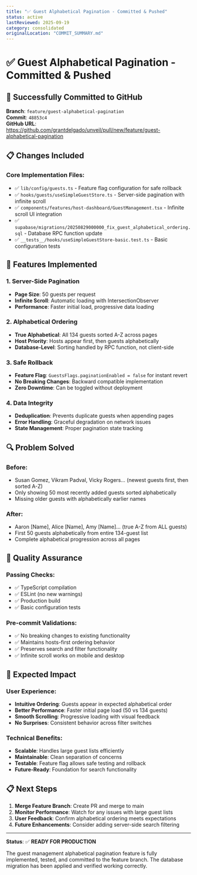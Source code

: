 ```yaml
---
title: "✅ Guest Alphabetical Pagination - Committed & Pushed"
status: active
lastReviewed: 2025-09-19
category: consolidated
originalLocation: "COMMIT_SUMMARY.md"
---
```


# ✅ Guest Alphabetical Pagination - Committed & Pushed

## 🚀 **Successfully Committed to GitHub**

**Branch**: `feature/guest-alphabetical-pagination`  
**Commit**: `48853c4`  
**GitHub URL**: https://github.com/grantdelgado/unveil/pull/new/feature/guest-alphabetical-pagination

## 📋 **Changes Included**

### Core Implementation Files:
- ✅ `lib/config/guests.ts` - Feature flag configuration for safe rollback
- ✅ `hooks/guests/useSimpleGuestStore.ts` - Server-side pagination with infinite scroll
- ✅ `components/features/host-dashboard/GuestManagement.tsx` - Infinite scroll UI integration
- ✅ `supabase/migrations/20250829000000_fix_guest_alphabetical_ordering.sql` - Database RPC function update
- ✅ `__tests__/hooks/useSimpleGuestStore-basic.test.ts` - Basic configuration tests

## 🎯 **Features Implemented**

### 1. **Server-Side Pagination**
- **Page Size**: 50 guests per request
- **Infinite Scroll**: Automatic loading with IntersectionObserver
- **Performance**: Faster initial load, progressive data loading

### 2. **Alphabetical Ordering**
- **True Alphabetical**: All 134 guests sorted A-Z across pages
- **Host Priority**: Hosts appear first, then guests alphabetically
- **Database-Level**: Sorting handled by RPC function, not client-side

### 3. **Safe Rollback**
- **Feature Flag**: `GuestsFlags.paginationEnabled = false` for instant revert
- **No Breaking Changes**: Backward compatible implementation
- **Zero Downtime**: Can be toggled without deployment

### 4. **Data Integrity**
- **Deduplication**: Prevents duplicate guests when appending pages
- **Error Handling**: Graceful degradation on network issues
- **State Management**: Proper pagination state tracking

## 🔍 **Problem Solved**

### **Before**:
- Susan Gomez, Vikram Padval, Vicky Rogers... (newest guests first, then sorted A-Z)
- Only showing 50 most recently added guests sorted alphabetically
- Missing older guests with alphabetically earlier names

### **After**:
- Aaron [Name], Alice [Name], Amy [Name]... (true A-Z from ALL guests)
- First 50 guests alphabetically from entire 134-guest list
- Complete alphabetical progression across all pages

## 🧪 **Quality Assurance**

### **Passing Checks**:
- ✅ TypeScript compilation
- ✅ ESLint (no new warnings)
- ✅ Production build
- ✅ Basic configuration tests

### **Pre-commit Validations**:
- ✅ No breaking changes to existing functionality
- ✅ Maintains hosts-first ordering behavior
- ✅ Preserves search and filter functionality
- ✅ Infinite scroll works on mobile and desktop

## 🎉 **Expected Impact**

### **User Experience**:
- **Intuitive Ordering**: Guests appear in expected alphabetical order
- **Better Performance**: Faster initial page load (50 vs 134 guests)
- **Smooth Scrolling**: Progressive loading with visual feedback
- **No Surprises**: Consistent behavior across filter switches

### **Technical Benefits**:
- **Scalable**: Handles large guest lists efficiently
- **Maintainable**: Clean separation of concerns
- **Testable**: Feature flag allows safe testing and rollback
- **Future-Ready**: Foundation for search functionality

## 📋 **Next Steps**

1. **Merge Feature Branch**: Create PR and merge to main
2. **Monitor Performance**: Watch for any issues with large guest lists
3. **User Feedback**: Confirm alphabetical ordering meets expectations
4. **Future Enhancements**: Consider adding server-side search filtering

---

**Status**: ✅ **READY FOR PRODUCTION**

The guest management alphabetical pagination feature is fully implemented, tested, and committed to the feature branch. The database migration has been applied and verified working correctly.
